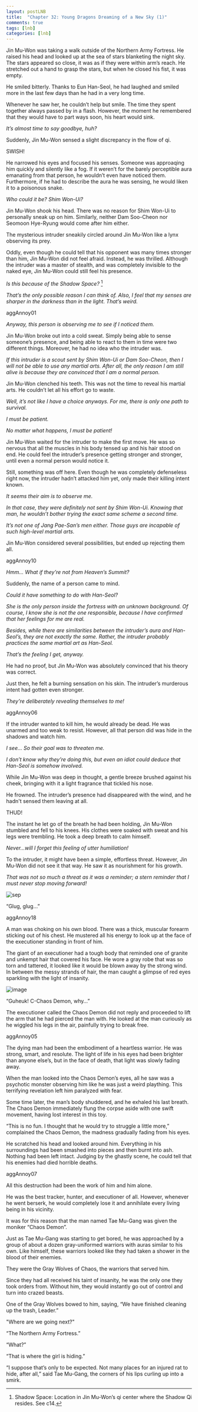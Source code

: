 ```yaml
---
layout: postLNB
title:  "Chapter 32: Young Dragons Dreaming of a New Sky (1)"
comments: true
tags: [lnb]
categories: [lnb]
---
```


Jin Mu-Won was taking a walk outside of the Northern Army Fortress. He raised his head and looked up at the sea of stars blanketing the night sky. The stars appeared so close, it was as if they were within arm’s reach. He stretched out a hand to grasp the stars, but when he closed his fist, it was empty.

He smiled bitterly. Thanks to Eun Han-Seol, he had laughed and smiled more in the last few days than he had in a very long time.

Whenever he saw her, he couldn’t help but smile. The time they spent together always passed by in a flash. However, the moment he remembered that they would have to part ways soon, his heart would sink.

*It’s almost time to say goodbye, huh?*

Suddenly, Jin Mu-Won sensed a slight discrepancy in the flow of qi.

SWISH!

He narrowed his eyes and focused his senses. Someone was approaqing him quickly and silently like a fog. If it weren’t for the barely perceptible aura emanating from that person, he wouldn’t even have noticed them. Furthermore, if he had to describe the aura he was sensing, he would liken it to a poisonous snake.

*Who could it be? Shim Won-Ui?*

Jin Mu-Won shook his head. There was no reason for Shim Won-Ui to personally sneak up on him. Similarly, neither Dam Soo-Cheon nor Seomoon Hye-Ryung would come after him either.

The mysterious intruder sneakily circled around Jin Mu-Won like a lynx observing its prey.

Oddly, even though he could tell that his opponent was many times stronger than him, Jin Mu-Won did not feel afraid. Instead, he was thrilled. Although the intruder was a master of stealth, and was completely invisible to the naked eye, Jin Mu-Won could still feel his presence.

*Is this because of the Shadow Space?* [^1]

*That’s the only possible reason I can think of. Also, I feel that my senses are sharper in the darkness than in the light. That’s weird.*

aggAnnoy01

*Anyway, this person is observing me to see if I noticed them.*

Jin Mu-Won broke out into a cold sweat. Simply being able to sense someone’s presence, and being able to react to them in time were two different things. Moreover, he had no idea who the intruder was.

*If this intruder is a scout sent by Shim Won-Ui or Dam Soo-Cheon, then I will not be able to use any martial arts. After all, the only reason I am still alive is because they are convinced that I am a normal person.*

Jin Mu-Won clenched his teeth. This was not the time to reveal his martial arts. He couldn’t let all his effort go to waste.

*Well, it’s not like I have a choice anyways. For me, there is only one path to survival.*

*I must be patient.*

*No matter what happens, I must be patient!*

Jin Mu-Won waited for the intruder to make the first move. He was so nervous that all the muscles in his body tensed up and his hair stood on end. He could feel the intruder’s presence getting stronger and stronger, until even a normal person would notice it.

Still, something was off here. Even though he was completely defenseless right now, the intruder hadn’t attacked him yet, only made their killing intent known.

*It seems their aim is to observe me.*

*In that case, they were definitely not sent by Shim Won-Ui. Knowing that man, he wouldn’t bother trying the exact same scheme a second time.*

*It’s not one of Jang Pae-San’s men either. Those guys are incapable of such high-level martial arts.*

Jin Mu-Won considered several possibilities, but ended up rejecting them all.

aggAnnoy10

*Hmm… What if they’re not from Heaven’s Summit?*

Suddenly, the name of a person came to mind.

*Could it have something to do with Han-Seol?*

*She is the only person inside the fortress with an unknown background. Of course, I know she is not the one responsible, because I have confirmed that her feelings for me are real.*

*Besides, while there are similarities between the intruder’s aura and Han-Seol’s, they are not exactly the same. Rather, the intruder probably practices the same martial art as Han-Seol.*

*That’s the feeling I get, anyway.*

He had no proof, but Jin Mu-Won was absolutely convinced that his theory was correct.

Just then, he felt a burning sensation on his skin. The intruder’s murderous intent had gotten even stronger.

*They’re deliberately revealing themselves to me!*

aggAnnoy06

If the intruder wanted to kill him, he would already be dead. He was unarmed and too weak to resist. However, all that person did was hide in the shadows and watch him.

*I see… So their goal was to threaten me.*

*I don’t know why they’re doing this, but even an idiot could deduce that Han-Seol is somehow involved.*

While Jin Mu-Won was deep in thought, a gentle breeze brushed against his cheek, bringing with it a light fragrance that tickled his nose.

He frowned. The intruder’s presence had disappeared with the wind, and he hadn't sensed them leaving at all.

THUD!

The instant he let go of the breath he had been holding, Jin Mu-Won stumbled and fell to his knees. His clothes were soaked with sweat and his legs were trembling. He took a deep breath to calm himself.

*Never…will I forget this feeling of utter humiliation!*

To the intruder, it might have been a simple, effortless threat. However, Jin Mu-Won did not see it that way. He saw it as nourishment for his growth.

*That was not so much a threat as it was a reminder; a stern reminder that I must never stop moving forward!*

![sep](/Images/sep.png)

“Glug, glug…”

aggAnnoy18

A man was choking on his own blood. There was a thick, muscular forearm sticking out of his chest. He mustered all his energy to look up at the face of the executioner standing in front of him.

The giant of an executioner had a tough body that reminded one of granite and unkempt hair that covered his face. He wore a gray robe that was so torn and tattered, it looked like it would be blown away by the strong wind. In between the messy strands of hair, the man caught a glimpse of red eyes sparkling with the light of insanity.

![image](/Images/032-insert.jpg)

“Guheuk! C-Chaos Demon, why…”

The executioner called the Chaos Demon did not reply and proceeded to lift the arm that he had pierced the man with. He looked at the man curiously as he wiggled his legs in the air, painfully trying to break free.

aggAnnoy05

The dying man had been the embodiment of a heartless warrior. He was strong, smart, and resolute. The light of life in his eyes had been brighter than anyone else’s, but in the face of death, that light was slowly fading away.

When the man looked into the Chaos Demon’s eyes, all he saw was a psychotic monster observing him like he was just a weird plaything. This terrifying revelation left him paralyzed with fear.

Some time later, the man’s body shuddered, and he exhaled his last breath. The Chaos Demon immediately flung the corpse aside with one swift movement, having lost interest in this toy.

“This is no fun. I thought that he would try to struggle a little more,” complained the Chaos Demon, the madness gradually fading from his eyes.

He scratched his head and looked around him. Everything in his surroundings had been smashed into pieces and then burnt into ash. Nothing had been left intact. Judging by the ghastly scene, he could tell that his enemies had died horrible deaths.

aggAnnoy07

All this destruction had been the work of him and him alone.

He was the best tracker, hunter, and executioner of all. However, whenever he went berserk, he would completely lose it and annihilate every living being in his vicinity.

It was for this reason that the man named Tae Mu-Gang was given the moniker “Chaos Demon”.

Just as Tae Mu-Gang was starting to get bored, he was approached by a group of about a dozen gray-uniformed warriors with auras similar to his own. Like himself, these warriors looked like they had taken a shower in the blood of their enemies.

They were the Gray Wolves of Chaos, the warriors that served him.

Since they had all received his taint of insanity, he was the only one they took orders from. Without him, they would instantly go out of control and turn into crazed beasts.

One of the Gray Wolves bowed to him, saying, “We have finished cleaning up the trash, Leader.”

"Where are we going next?"

“The Northern Army Fortress.”

“What?”

“That is where the girl is hiding.”

“I suppose that’s only to be expected. Not many places for an injured rat to hide, after all,” said Tae Mu-Gang, the corners of his lips curling up into a smirk.

[^1]: Shadow Space: Location in Jin Mu-Won’s qi center where the Shadow Qi resides. See c14.

